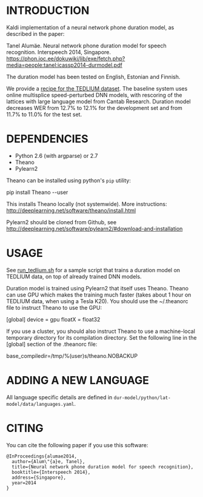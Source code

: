 INTRODUCTION
============

Kaldi implementation of a neural network phone duration model, as described in
the paper:

Tanel Alumäe. Neural network phone duration model for speech recognition. 
Interspeech 2014, Singapore.
https://phon.ioc.ee/dokuwiki/lib/exe/fetch.php?media=people:tanel:icassp2014-durmodel.pdf

The duration model has been tested on English, Estonian and Finnish.

We provide a [recipe for the TEDLIUM dataset](run_tedlium.sh). The baseline system uses online 
multisplice speed-perturbed DNN models, with rescoring of the lattices with large language model from Cantab Research. Duration model decreases 
WER from 12.7% to 12.1% for the development set and from 11.7% to 11.0% for the test set.


DEPENDENCIES
============

  * Python 2.6 (with argparse) or 2.7
  * Theano
  * Pylearn2
  
Theano can be installed using python's `pip` utility:

pip install Theano --user

This installs Theano locally (not systemwide). More instructions: 
http://deeplearning.net/software/theano/install.html

Pylearn2 should be cloned from Github, see 
http://deeplearning.net/software/pylearn2/#download-and-installation
  
  
USAGE
=====

See [run_tedlium.sh](run_tedlium.sh) for a sample script that trains a duration model
on TEDLIUM data, on top of already trained DNN models. 

Duration model is trained using Pylearn2 that itself uses Theano. Theano
can use GPU which makes the training much faster (takes about 1 hour on
TEDLIUM data, when using a Tesla K20). You should use the ~/.theanorc 
file to instruct Theano to use the GPU:

[global]
device = gpu 
floatX = float32

If you use a cluster, you should also instruct Theano to use a 
machine-local temporary directory for its compilation directory. Set the
following line in the [global] section of the .theanorc file:

base_compiledir=/tmp/%(user)s/theano.NOBACKUP


ADDING A NEW LANGUAGE
=====================

All language specific details are defined in `dur-model/python/lat-model/data/languages.yaml`.

CITING
======

You can cite the following paper if you use this software:

    @InProceedings{alumae2014,
      author={Alum\"{a}e, Tanel},
      title={Neural network phone duration model for speech recognition},
      booktitle={Interspeech 2014},
      address={Singapore},
      year=2014
    }
